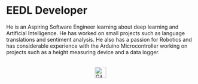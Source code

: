 # EEDL Developer

He is an Aspiring Software Engineer learning about deep learning and Artificial Intelligence. He has worked on small projects such as language translations and sentiment analysis. He also has a passion for Robotics and has considerable experience with the Arduino Microcontroller working on projects such as a height measuring device and a data logger.

<br>

<div style="display:flex; flex-wrap: wrap; justify-content: center; gap: 10px;">
    <a href="https://github.com/Zafar249" target="_blank" rel="noopener noreferrer">
        <img src="https://img.shields.io/badge/Zafar249-white?style=flat&logo=github&logoColor=%23FFFFFF&labelColor=%23000000&color=%23FFFFFF" alt="GitHub Zafar249" style="width:auto; height:30px">
    </a>
</div>
